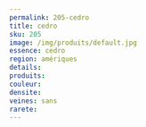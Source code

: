 ```yaml
---
permalink: 205-cedro
title: cedro 
sku: 205
image: /img/produits/default.jpg
essence: cedro 
region: amériques
details: 
produits: 
couleur: 
densite: 
veines: sans
rarete: 
---
```

